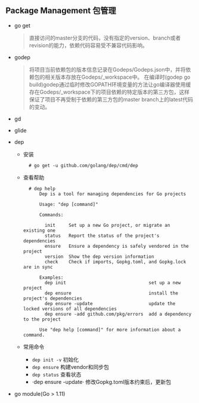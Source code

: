 ## Package Management 包管理
- go get
	> 直接访问的master分支的代码，没有指定的version、branch或者revision的能力，依赖代码容易受不兼容代码影响。
- godep

	> 将项目当前依赖包的版本信息记录在Godeps/Godeps.json中，并将依赖包的相关版本存放在Godeps/_workspace中。
    在编译时(godep go build)godep通过临时修改GOPATH环境变量的方法让go编译器使用缓存在Godeps/_workspace下的项目依赖的特定版本的第三方包，这样保证了项目不再受制于依赖的第三方包的master branch上的latest代码的变动。
- gd
- glide
- dep
	- 安装
	
    		# go get -u github.com/golang/dep/cmd/dep
    - 查看帮助
    
    		# dep help
                Dep is a tool for managing dependencies for Go projects

                Usage: "dep [command]"

                Commands:

                  init     Set up a new Go project, or migrate an existing one
                  status   Report the status of the project's dependencies
                  ensure   Ensure a dependency is safely vendored in the project
                  version  Show the dep version information
                  check    Check if imports, Gopkg.toml, and Gopkg.lock are in sync

                Examples:
                  dep init                               set up a new project
                  dep ensure                             install the project's dependencies
                  dep ensure -update                     update the locked versions of all dependencies
                  dep ensure -add github.com/pkg/errors  add a dependency to the project

                Use "dep help [command]" for more information about a command.
	- 常用命令
		- `dep init -v` 初始化
		- `dep ensure` 构建vendor和同步包
		- `dep status` 查看状态
		- ·dep ensure -update· 修改Gopkg.toml版本约束后，更新包
- go module(Go > 1.11)